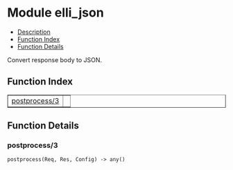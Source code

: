 

# Module elli_json #
* [Description](#description)
* [Function Index](#index)
* [Function Details](#functions)

Convert response body to JSON.

<a name="index"></a>

## Function Index ##


<table width="100%" border="1" cellspacing="0" cellpadding="2" summary="function index"><tr><td valign="top"><a href="#postprocess-3">postprocess/3</a></td><td></td></tr></table>


<a name="functions"></a>

## Function Details ##

<a name="postprocess-3"></a>

### postprocess/3 ###

`postprocess(Req, Res, Config) -> any()`


